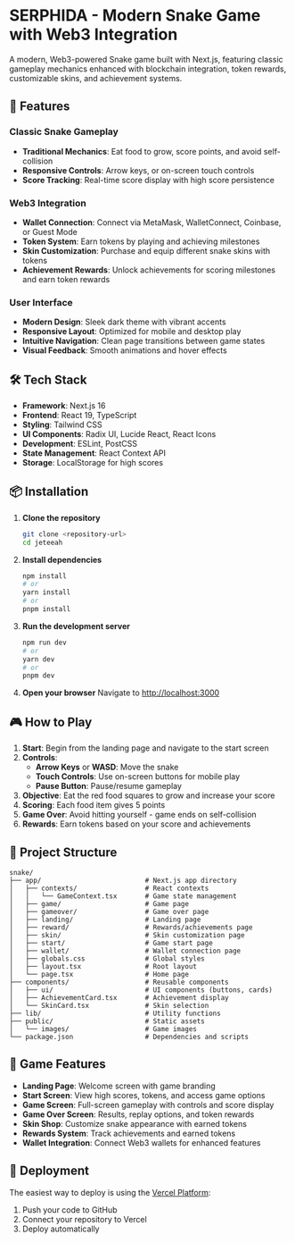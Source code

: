 # SERPHIDA - Modern Snake Game with Web3 Integration

A modern, Web3-powered Snake game built with Next.js, featuring classic gameplay mechanics enhanced with blockchain integration, token rewards, customizable skins, and achievement systems.

## 🚀 Features

### Classic Snake Gameplay

- **Traditional Mechanics**: Eat food to grow, score points, and avoid self-collision
- **Responsive Controls**: Arrow keys, or on-screen touch controls
- **Score Tracking**: Real-time score display with high score persistence

### Web3 Integration

- **Wallet Connection**: Connect via MetaMask, WalletConnect, Coinbase, or Guest Mode
- **Token System**: Earn tokens by playing and achieving milestones
- **Skin Customization**: Purchase and equip different snake skins with tokens
- **Achievement Rewards**: Unlock achievements for scoring milestones and earn token rewards

### User Interface

- **Modern Design**: Sleek dark theme with vibrant accents
- **Responsive Layout**: Optimized for mobile and desktop play
- **Intuitive Navigation**: Clean page transitions between game states
- **Visual Feedback**: Smooth animations and hover effects

## 🛠️ Tech Stack

- **Framework**: Next.js 16
- **Frontend**: React 19, TypeScript
- **Styling**: Tailwind CSS
- **UI Components**: Radix UI, Lucide React, React Icons
- **Development**: ESLint, PostCSS
- **State Management**: React Context API
- **Storage**: LocalStorage for high scores

## 📦 Installation

1. **Clone the repository**

   ```bash
   git clone <repository-url>
   cd jeteeah
   ```

2. **Install dependencies**

   ```bash
   npm install
   # or
   yarn install
   # or
   pnpm install
   ```

3. **Run the development server**

   ```bash
   npm run dev
   # or
   yarn dev
   # or
   pnpm dev
   ```

4. **Open your browser**
   Navigate to [http://localhost:3000](http://localhost:3000)

## 🎮 How to Play

1. **Start**: Begin from the landing page and navigate to the start screen
2. **Controls**:
   - **Arrow Keys** or **WASD**: Move the snake
   - **Touch Controls**: Use on-screen buttons for mobile play
   - **Pause Button**: Pause/resume gameplay
3. **Objective**: Eat the red food squares to grow and increase your score
4. **Scoring**: Each food item gives 5 points
5. **Game Over**: Avoid hitting yourself - game ends on self-collision
6. **Rewards**: Earn tokens based on your score and achievements

## 📁 Project Structure

```
snake/
├── app/                          # Next.js app directory
│   ├── contexts/                 # React contexts
│   │   └── GameContext.tsx       # Game state management
│   ├── game/                     # Game page
│   ├── gameover/                 # Game over page
│   ├── landing/                  # Landing page
│   ├── reward/                   # Rewards/achievements page
│   ├── skin/                     # Skin customization page
│   ├── start/                    # Game start page
│   ├── wallet/                   # Wallet connection page
│   ├── globals.css               # Global styles
│   ├── layout.tsx                # Root layout
│   └── page.tsx                  # Home page
├── components/                   # Reusable components
│   ├── ui/                       # UI components (buttons, cards)
│   ├── AchievementCard.tsx       # Achievement display
│   └── SkinCard.tsx              # Skin selection
├── lib/                          # Utility functions
├── public/                       # Static assets
│   └── images/                   # Game images
└── package.json                  # Dependencies and scripts
```

## 🎯 Game Features

- **Landing Page**: Welcome screen with game branding
- **Start Screen**: View high scores, tokens, and access game options
- **Game Screen**: Full-screen gameplay with controls and score display
- **Game Over Screen**: Results, replay options, and token rewards
- **Skin Shop**: Customize snake appearance with earned tokens
- **Rewards System**: Track achievements and earned tokens
- **Wallet Integration**: Connect Web3 wallets for enhanced features

## 🚀 Deployment

The easiest way to deploy is using the [Vercel Platform](https://vercel.com/new?utm_medium=default-template&filter=next.js&utm_source=create-next-app&utm_campaign=create-next-app-readme):

1. Push your code to GitHub
2. Connect your repository to Vercel
3. Deploy automatically
